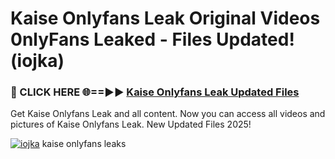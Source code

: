 # Kaise Onlyfans Leak Original Videos 0nlyFans Leaked - Files Updated! (iojka)

<h3>🔴 CLICK HERE 🌐==►► <a href="https://best4dudes.click/HH4t6V" rel="nofollow">Kaise Onlyfans Leak Updated Files</a></h3>

Get Kaise Onlyfans Leak and all content. Now you can access all videos and pictures of Kaise Onlyfans Leak. New Updated Files 2025!

[![iojka](https://github.com/user-attachments/assets/8c521d6e-e6e3-4a75-9320-d58ab9d79d5b)](https://best4dudes.click/HH4t6V)
kaise onlyfans leaks